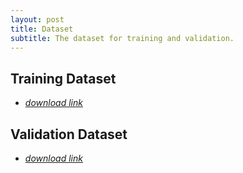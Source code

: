 ```yaml
---
layout: post
title: Dataset
subtitle: The dataset for training and validation.
---
```




## Training Dataset

- *[download link]()*

## Validation Dataset

- *[download link]()*